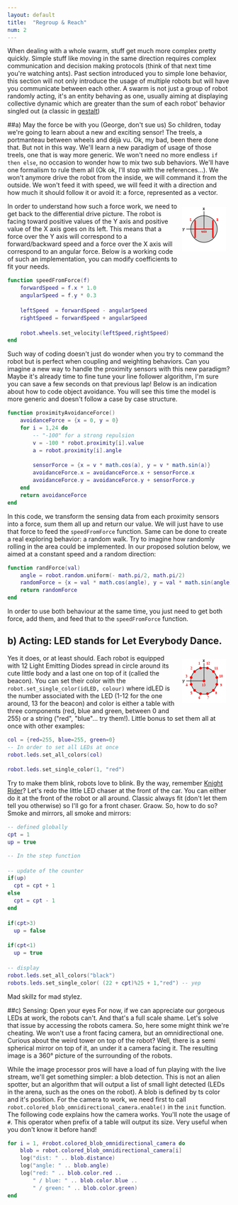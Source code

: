 ```yaml
---
layout: default
title:  "Regroup & Reach"
num: 2
---
```


When dealing with a whole swarm, stuff get much more complex pretty quickly. Simple stuff like moving in the same direction requires complex communication and decision making protocols (think of that next time you're watching ants). Past section introduced you to simple lone behavior, this section will not only introduce the usage of multiple robots but will have you communicate between each other. A swarm is not just a group of robot randomly acting, it's an entity behaving as one, usually aiming at displaying collective dynamic which are greater than the sum of each robot' behavior singled out (a classic in [gestalt](https://en.wikipedia.org/wiki/Gestalt_psychology))

##a) May the force be with you (George, don't sue us)
So children, today we're going to learn about a new and exciting sensor! The treels, a portmanteau between wheels and déjà vu. Ok, my bad, been there done that. But not in this way. We'll learn a new paradigm of usage of those treels, one that is way more generic. We won't need no more endless `if then else`, no occasion to wonder how to mix two sub behaviors. We'll have one formalism to rule them all (Ok ok, I'll stop with the references...). We won't anymore drive the robot from the inside, we will command it from the outside. We won't feed it with speed, we will feed it with a direction and how much it should follow it or avoid it: a force, represented as a vector.

<img src="./assets/robot_wheels.png" alt="picture of the differential drive" style="float:right; margin:10px;">

In order to understand how such a force work, we need to get back to the differential drive picture. The robot is facing toward positive values of the Y axis and positive value of the X axis goes on its left. This means that a force over the Y axis will correspond to a forward/backward speed and a force over the X axis will correspond to an angular force. Below is a working code of such an implementation, you can modify coefficients to fit your needs.

```lua
function speedFromForce(f)
    forwardSpeed = f.x * 1.0
    angularSpeed = f.y * 0.3

    leftSpeed  = forwardSpeed - angularSpeed
    rightSpeed = forwardSpeed + angularSpeed

    robot.wheels.set_velocity(leftSpeed,rightSpeed)
end
```

Such way of coding doesn't just do wonder when you try to command the robot but is perfect when coupling and weighting behaviors. Can you imagine a new way to handle the proximity sensors with this new paradigm? Maybe it's already time to fine tune your line follower algorithm, I'm sure you can save a few seconds on that previous lap! Below is an indication about how to code object avoidance. You will see this time the model is more generic and doesn't follow a case by case structure.

```lua
function proximityAvoidanceForce()
    avoidanceForce = {x = 0, y = 0}
    for i = 1,24 do
        -- "-100" for a strong repulsion 
        v = -100 * robot.proximity[i].value 
        a = robot.proximity[i].angle

        sensorForce = {x = v * math.cos(a), y = v * math.sin(a)}
        avoidanceForce.x = avoidanceForce.x + sensorForce.x
        avoidanceForce.y = avoidanceForce.y + sensorForce.y
    end
    return avoidanceForce
end
```

In this code, we transform the sensing data from each proximity sensors into a force, sum them all up and return our value. We will just have to use that force to feed the `speedFromForce` function. Same can be done to create a real exploring behavior: a random walk. Try to imagine how randomly rolling in the area could be implemented. In our proposed solution below, we aimed at a constant speed and a random direction:

```lua
function randForce(val)
    angle = robot.random.uniform(- math.pi/2, math.pi/2)
    randomForce = {x = val * math.cos(angle), y = val * math.sin(angle) }
    return randomForce
end
```

In order to use both behaviour at the same time, you just need to get both force, add them, and feed that to the `speedFromForce` function.


## b) Acting: LED stands for Let Everybody Dance.

<img src="./assets/robot_leds.png" alt="leds actuator" style="float:right; margin:10px;">

Yes it does, or at least should. Each robot is equipped with 12 Light Emitting Diodes spread in circle around its cute little body and a last one on top of it (called the beacon). You can set their color with the `robot.set_single_color(idLED, colour)` where idLED is the number associated with the LED (1-12 for the one around, 13 for the beacon) and color is either a table with three components (red, blue and green, between 0 and 255) or a string ("red", "blue"... try them!). Little bonus to set them all at once with other examples:

```lua
col = {red=255, blue=255, green=0}
-- In order to set all LEDs at once
robot.leds.set_all_colors(col)

robot.leds.set_single_color(1, "red")
```

Try to make them blink, robots love to blink. By the way, remember [Knight Rider](https://www.youtube.com/watch?v=Mo8Qls0HnWo)? Let's redo the little LED chaser at the front of the car. You can either do it at the front of the robot or all around. Classic always fit (don't let them tell you otherwise) so I'll go for a front chaser. Graow. So, how to do so? Smoke and mirrors, all smoke and mirrors:

```lua
-- defined globally
cpt = 1
up = true
```

```lua
-- In the step function

-- update of the counter
if(up)
  cpt = cpt + 1
else
  cpt = cpt - 1
end

if(cpt>3)
  up = false

if(cpt<1)
  up = true

-- display
robot.leds.set_all_colors("black")	
robots.leds.set_single_color( (22 + cpt)%25 + 1,"red") -- yep
```

Mad skillz for mad stylez.

##c) Sensing: Open your eyes
For now, if we can appreciate our gorgeous LEDs at work, the robots can't. And that's a full scale shame. Let's solve that issue by accessing the robots camera. So, here some might think we're cheating. We won't use a front facing camera, but an omnidirectional one. Curious about the weird tower on top of the robot? Well, there is a semi spherical mirror on top of it, an under it a camera facing it. The resulting image is a 360° picture of the surrounding of the robots.

While the image processor pros will have a load of fun playing with the live stream, we'll get something simpler: a blob detection. This is not an alien spotter, but an algorithm that will output a list of small light detected (LEDs in the arena, such as the ones on the robot). A blob is defined by ts color and it's position. For the camera to work, we need first to call `robot.colored_blob_omnidirectional_camera.enable()` in the `init` function. The following code explains how the camera works. You'll note the usage of `#`. This operator when prefix of a table will output its size. Very useful when you don't know it before hand!

```lua
for i = 1, #robot.colored_blob_omnidirectional_camera do
	blob = robot.colored_blob_omnidirectional_camera[i]
	log("dist: " .. blob.distance)
	log("angle: " .. blob.angle)
	log("red: " .. blob.color.red ..
	    " / blue: " .. blob.color.blue ..
	    " / green: " .. blob.color.green)
end
```
